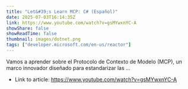 ```yaml
---
title: "Let&#39;s Learn MCP: C# (Español)"
date: 2025-07-03T16:14:35Z
link: https://www.youtube.com/watch?v=gsMYwxnYC-A
showShare: false
showReadTime: false
thumbnail: images/dotnet.png
tags: ["developer.microsoft.com/en-us/reactor"]
---
```

Vamos a aprender sobre el Protocolo de Contexto de Modelo (MCP), un marco innovador diseñado para estandarizar las ...

- Link to article: https://www.youtube.com/watch?v=gsMYwxnYC-A